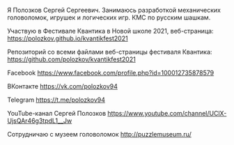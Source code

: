 Я Полозков Сергей Сергеевич. Занимаюсь разработкой механических головоломок, игрушек и логических игр. КМС по русским шашкам.

Участвую в Фестивале Квантика в Новой школе 2021, веб-страница:
https://polozkov.github.io/kvantikfest2021

Репозиторий со всеми файлами веб-страницы фестиваля Квантика:
https://github.com/polozkov/kvantikfest2021


Facebook
https://www.facebook.com/profile.php?id=100012735878579

ВКонтакте
https://vk.com/polozkov94

Telegram
https://t.me/polozkov94

YouTube-канал Сергей Полозков
https://www.youtube.com/channel/UClX-UjsQAr46g3tpdL1__Jw

Сотрудничаю с музеем головоломок
http://puzzlemuseum.ru/
